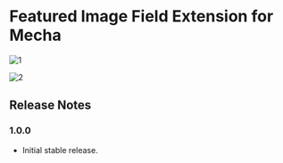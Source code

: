 Featured Image Field Extension for Mecha
========================================

![1](https://user-images.githubusercontent.com/1669261/84036179-1094e180-a9c7-11ea-9ddb-2add35b8dba8.png)

![2](https://user-images.githubusercontent.com/1669261/84036188-14286880-a9c7-11ea-92a2-734724fd29f3.png)

Release Notes
-------------

### 1.0.0

 - Initial stable release.
